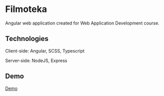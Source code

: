 # Filmoteka

Angular web application created for Web Application Development course.

## Technologies

Client-side: Angular, SCSS, Typescript

Server-side: NodeJS, Express

## Demo

[Demo](https://www.dropbox.com/scl/fi/nd8hmh7tltznzsw53eg6j/Filmoteka_demo.mp4?rlkey=zp05dizgxnqx2uxngpzh1adkn&dl=0)
